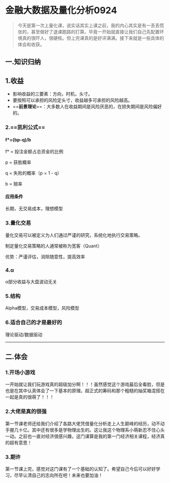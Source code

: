 # 金融大数据及量化分析0924

> ​	今天是第一次上量化课，说实话其实上课之前，我的内心其实是有一丢丢慌张的，甚至做好了退课跑路的打算。毕竟一开始就直接让我们自己先配置环境真的很吓人，很硬核。但上完课真的是好评满满。接下来就是一些具体的体会和收获。

## 一.知识归纳

## 1.收益

+ 影响收益的三要素：方向，时机，头寸。
+ 要按照可以承担的风险定头寸，收益越多可承担的风险越高。
+ ==**前景理论**==：大多数人在收益期间是风险厌恶的，在损失期间是风险偏好的。

### 2.==凯利公式==
#### f*=(bp-q)/b

f* = 投注金额占总资金的比例

p = 获胜概率

q = 失败的概率（p = 1 - q）

b = 赔率

#### 应用条件

长期，无交易成本，理想模型

### 3.量化交易

量化交易可以被定义为人们通过严谨的研究，系统化地执行交易策略。

制定量化交易策略的人通常被称为宽客（Quant）

优势：严谨评估，消除随意性，提高效率

### 4.α
α部分收益与大盘波动无关

### 5.结构

Alpha模型，交易成本模型，风险模型

### 6.适合自己的才是最好的

理论驱动/数据驱动

------

## 二.体会

### 1.开场小游戏

​	一开始就让我们玩游戏真的超级加分啊！！！虽然感觉这个游戏最后全看脸，但是也是在其中认真体会了一下基本的原理。超正式的筹码和那个粗糙的抽奖箱混搭在一起是真的很萌了！！！

### 2.大佬是真的很强

​	第一节课老师还给我们介绍了各路大佬凭借量化分析走上人生巅峰的经历，动不动手握几十亿。其中还有很多是学物理出生的。这让我这个物理系小萌新忍不住心头一动。之前也一直对经济很感兴趣，这门课算是我的第一门经济相关课程，经济真的超有意思！

### 3.期许

​	第一节课上完，感觉对这门课有了一个基础的认知了。希望自己今后可以好好学习，尽早认清自己的志向所在吧！未来也要加油！













